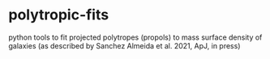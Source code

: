 # polytropic-fits
python tools to fit projected polytropes (propols) to mass surface density of galaxies (as described by Sanchez Almeida et al. 2021, ApJ, in press) 
